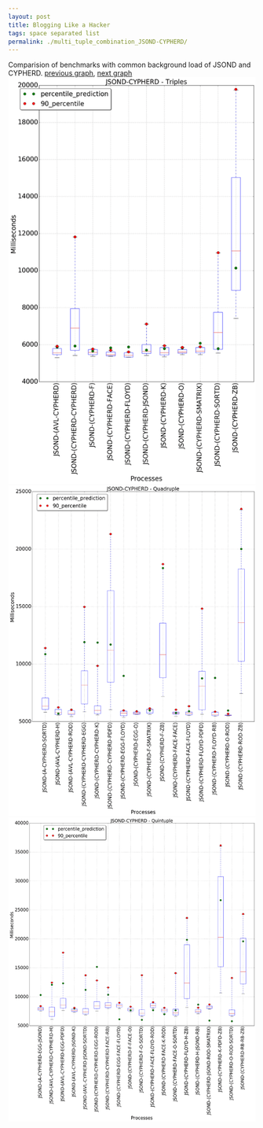 ```yaml
---
layout: post
title: Blogging Like a Hacker
tags: space separated list
permalink: ./multi_tuple_combination_JSOND-CYPHERD/
---
```


Comparision of benchmarks with common background load of JSOND and CYPHERD.
[previous graph](./multi_tuple_combination_JSOND-A/), [next graph](./multi_tuple_combination_JSOND-EGG/)
<img src="./images/triple/JSOND/JSOND-CYPHERD_box.png" alt="graph figure"><img src="./images/quadruple/JSOND/JSOND-CYPHERD_box.png" alt="graph figure"><img src="./images/quintuple/JSOND/JSOND-CYPHERD_box.png" alt="graph figure">